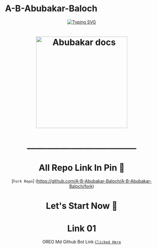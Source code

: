 # A-B-Abubakar-Baloch
<div align="center">
<a href="https://git.io/typing-svg"><img src="https://readme-typing-svg.demolab.com?font=Ribeye&size=50&pause=1000&color=F710B1&center=true&width=910&height=100&lines=I'M+A-B-Abubakar-Baloch;Multi+Device+Whatsapp+Bot;Coded+By+A-B-Abubakar-Baloch" alt="Typing SVG" /></a>
<h1 align="center">
  
<p align="center"> 

<p align="center">
  <a href="https://youtube.com/@ababubakarbaloch">
    <img alt="Abubakar docs" height="300" src="https://telegra.ph/file/7c629c3b42e97f77f914c.jpg">
  </a>
</p>

# ___________________________

# All Repo Link In Pin 📌
[`Fork Repo`]
(https://github.com/A-B-Abubakar-Baloch/A-B-Abubakar-Baloch/fork)


# Let's Start Now 🎉

# Link 01
OREO Md Github Bot Link
[`Clicked Here`](https://github.com/A-B-Abubakar-Baloch/OREO-BOT)
